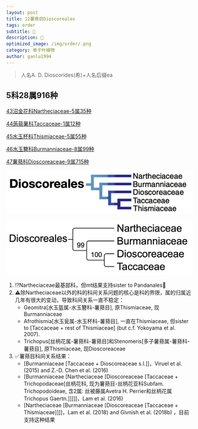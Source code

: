 ```yaml
---
layout: post
title: 12薯蓣目Dioscoreales
tags: order    
subtitle: 🤔
description: 🤔
optimized_image: /img/order/.png
category: 单子叶植物
author: ganlu1994  
---
```


> 人名A. D. Dioscorides(希)+人名后缀ea

## 5科28属916种

[43沼金花科Nartheciaceae-5属35种](https://ganlu1994.github.io/43沼金花科Nartheciaceae/)

[44蒟蒻薯科Taccaceae-1属12种](https://ganlu1994.github.io/44蒟蒻薯科Taccaceae/)

[45水玉杯科Thismiaceae-5属55种](https://ganlu1994.github.io/45水玉杯科Thismiaceae/)

[46水玉簪科Burmanniaceae-8属99种](https://ganlu1994.github.io/46水玉簪科Burmanniaceae/)

[47薯蓣科Dioscoreaceae-9属715种](https://ganlu1994.github.io/47薯蓣科Dioscoreaceae/)

![](/img/phylo/64-12薯蓣目G2018.png)

![](/img/phylo/64-12薯蓣目P2.png)

1. ⁉️Nartheciaceae最基部科，但mt结果支持sister to Pandanales🤔
2. ⚠️除Nartheciaceae以外的科的科间关系问题的核心是科的界限，属的归属近几年有很大的变动，导致科间关系一直不稳定：
    * Geomitra[水玉盔属-水玉簪科-薯蓣目], 原Thismiaceae, 现Burmanniaceae
    * Afrothismia[水玉瓮属-水玉杯科-薯蓣目], 一直在Thismiaceae, 但sister to [Taccaceae + rest of Thismiaceae] (but c.f. Yokoyama et al. 2007). 
    * Trichopus[丝柄花属-薯蓣科-薯蓣目]和Stenomeris[多子薯蓣属-薯蓣科-薯蓣目], 原Thismiaceae, 现Dioscoreaceae
3. ✅薯蓣目科间关系结果：
    * [Burmanniaceae [Taccaceae + Dioscoreaceae s.l.]]，Viruel et al. (2015) and Z.-D. Chen et al. (2016)
    * [Burmanniaceae [Nartheciaceae [Dioscoreaceae [Taccaceae + Trichopodaceae[丝柄花科, 现为薯蓣目-丝柄花亚科Subfam. Trichopodoideae, 含2属: 丝被藤属Avetra H. Perrier和丝柄花属Trichopus Gaertn.]]]]]，Lam et al. (2016)
    * [Nartheciaceae [Burmanniaceae [Dioscoreaceae [Taccaceae + Thismiaceae]]]]，Lam et al. (2018) and Givnish et al. (2018b) ，目前支持这种结果
